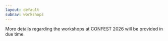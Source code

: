 ```yaml
---
layout: default
subnav: workshops
---
```


More details regarding the workshops at CONFEST 2026 will be provided in due time.
